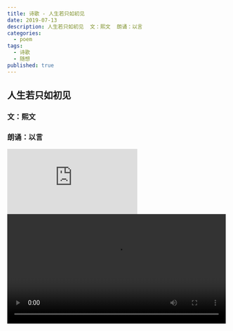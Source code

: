 ```yaml
---
title: 诗歌 - 人生若只如初见
date: 2019-07-13
description: 人生若只如初见  文：熙文  朗诵：以言
categories:
  - poem
tags:
  - 诗歌
  - 随想
published: true
---
```

## 人生若只如初见
### 文：熙文
### 朗诵：以言

<iframe frameborder="0" src="https://v.qq.com/txp/iframe/player.html?vid=b0133yxltk4" allowFullScreen="true"></iframe>

<video src="http://xrp001.tk/renshengruozhiruchujian.mp4" controls="controls" width="100%" height="auto"/>


那一个转身

那一次回眸

或者是那一次次的擦肩而过

结果确是相见

居然

&nbsp;

往往解释不了的相见

就会被定义成缘分

于是

陌生就会让自己矜持不已

&nbsp;

初见的那一刻

对方成了人潮中惊鸿一瞥

如果这一刻是一次偶然

那也可以算一次必然

相遇总是没有预期

总是那样顺理成章

“相逢好似初相识

未曾相识已相思”

&nbsp;

再一个转身，

再一次回眸，

或者是再看一眼初见的剪影，

事实却已改变

突然

&nbsp;

往昔渐行渐远

心情日记的扉页上

落满了点点滴滴的墨渍

&nbsp;

爱情

友情

曾经彼此的珍

曾经希望的相识

最后都因为渐行渐远而淡去

而结束

&nbsp;

也许是自己不再美好才带来失望

如果还是初见

或许依旧是憨厚

依旧是美好

&nbsp;

所以害怕相遇

因为相遇后

再也回不到初见

人生的期望

也消散在了一个又一个

初见 初始 初恋的地方

所以如果一切都只如当初相见

该有多好

默契 惊喜……

于是大家都不再只期望着初见

而是走进彼此的生活

于是感伤也如期而至

&nbsp;

人生若只如初见

往昔虽已渐远

陌生终成熟悉

就像夹在日记中的那一叶红枫

虽然早已风干

却依旧残留着初时的芳香

浅淡的无以弥漫

轻慢得无以察觉

只能在咫尺的距离

轻微地呼吸

才能触动自己敏锐的神经

原来早已醉入心髓

&nbsp;

人生若只如初见

也许就碰不见 “泪眼问花花不语” 了

&nbsp;

人生若只如初见

也许就逢不到 “等闲变却故人心” 了

&nbsp;

人生若只如初见

也许就不会说 “愁绪难解释往昔” 了

&nbsp;

然而

人生若只如初见

没有初见后的改变

又何来初见时永恒的美丽
